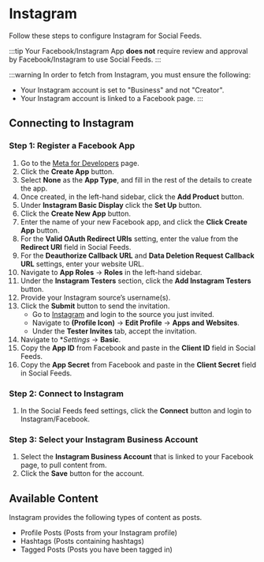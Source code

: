 # Instagram
Follow these steps to configure Instagram for Social Feeds.

:::tip
Your Facebook/Instagram App **does not** require review and approval by Facebook/Instagram to use Social Feeds.
:::

:::warning
In order to fetch from Instagram, you must ensure the following:

- Your Instagram account is set to "Business" and not "Creator".
- Your Instagram account is linked to a Facebook page.
:::

## Connecting to Instagram

### Step 1: Register a Facebook App
1. Go to the <a href="https://developers.facebook.com/apps/" target="_blank">Meta for Developers</a> page.
1. Click the **Create App** button.
1. Select **None** as the **App Type**, and fill in the rest of the details to create the app.
1. Once created, in the left-hand sidebar, click the **Add Product** button.
1. Under **Instagram Basic Display** click the **Set Up** button.
1. Click the **Create New App** button.
1. Enter the name of your new Facebook app, and click the **Click Create App** button.
1. For the **Valid OAuth Redirect URIs** setting, enter the value from the **Redirect URI** field in Social Feeds.
1. For the **Deauthorize Callback URL** and **Data Deletion Request Callback URL** settings, enter your website URL.
1. Navigate to **App Roles** → **Roles** in the left-hand sidebar.
1. Under the **Instagram Testers** section, click the **Add Instagram Testers** button.
1. Provide your Instagram source’s username(s).
1. Click the **Submit** button to send the invitation.
    - Go to <a href="https://instagram.com/" target="_blank">Instagram</a> and login to the source you just invited.
    - Navigate to **(Profile Icon)** → **Edit Profile** → **Apps and Websites**.
    - Under the **Tester Invites** tab, accept the invitation.
1. Navigate to **Settings* → **Basic**.
1. Copy the **App ID** from Facebook and paste in the **Client ID** field in Social Feeds.
1. Copy the **App Secret** from Facebook and paste in the **Client Secret** field in Social Feeds.

### Step 2: Connect to Instagram
1. In the Social Feeds feed settings, click the **Connect** button and login to Instagram/Facebook.

### Step 3: Select your Instagram Business Account
1. Select the **Instagram Business Account** that is linked to your Facebook page, to pull content from.
1. Click the **Save** button for the account.

## Available Content
Instagram provides the following types of content as posts.

- Profile Posts (Posts from your Instagram profile)
- Hashtags (Posts containing hashtags)
- Tagged Posts (Posts you have been tagged in)
